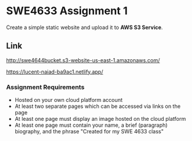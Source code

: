 # SWE4633 Assignment 1
Create a simple static website and upload it to **AWS S3 Service**.
## Link
http://swe4644bucket.s3-website-us-east-1.amazonaws.com/

https://lucent-naiad-ba9ac1.netlify.app/
### Assignment Requirements
* Hosted on your own cloud platform account
* At least two separate pages which can be accessed via links on the page
* At least one page must display an image hosted on the cloud platform
* At least one page must contain your name, a brief (paragraph) biography, and the phrase "Created for my SWE 4633 class"

